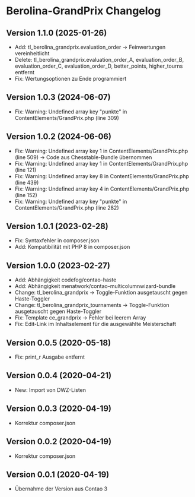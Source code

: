 # Berolina-GrandPrix Changelog

## Version 1.1.0 (2025-01-26)

* Add: tl_berolina_grandprix.evaluation_order -> Feinwertungen vereinheitlicht
* Delete: tl_berolina_grandprix.evaluation_order_A, evaluation_order_B, evaluation_order_C, evaluation_order_D, better_points, higher_tourns entfernt
* Fix: Wertungsoptionen zu Ende programmiert

## Version 1.0.3 (2024-06-07)

* Fix: Warning: Undefined array key "punkte" in ContentElements/GrandPrix.php (line 309) 

## Version 1.0.2 (2024-06-06)

* Fix: Warning: Undefined array key 1 in ContentElements/GrandPrix.php (line 509) -> Code aus Chesstable-Bundle übernommen
* Fix: Warning: Undefined array key 1 in ContentElements/GrandPrix.php (line 121) 
* Fix: Warning: Undefined array key 8 in ContentElements/GrandPrix.php (line 439) 
* Fix: Warning: Undefined array key 4 in ContentElements/GrandPrix.php (line 152) 
* Fix: Warning: Undefined array key "punkte" in ContentElements/GrandPrix.php (line 282) 

## Version 1.0.1 (2023-02-28)

* Fix: Syntaxfehler in composer.json
* Add: Kompatibilität mit PHP 8 in composer.json

## Version 1.0.0 (2023-02-27)

* Add: Abhängigkeit codefog/contao-haste
* Add: Abhängigkeit menatwork/contao-multicolumnwizard-bundle
* Change: tl_berolina_grandprix -> Toggle-Funktion ausgetauscht gegen Haste-Toggler
* Change: tl_berolina_grandprix_tournaments -> Toggle-Funktion ausgetauscht gegen Haste-Toggler
* Fix: Template ce_grandprix -> Fehler bei leerem Array
* Fix: Edit-Link im Inhaltselement für die ausgewählte Meisterschaft

## Version 0.0.5 (2020-05-18)

* Fix: print_r Ausgabe entfernt

## Version 0.0.4 (2020-04-21)

* New: Import von DWZ-Listen

## Version 0.0.3 (2020-04-19)

* Korrektur composer.json

## Version 0.0.2 (2020-04-19)

* Korrektur composer.json

## Version 0.0.1 (2020-04-19)

* Übernahme der Version aus Contao 3
